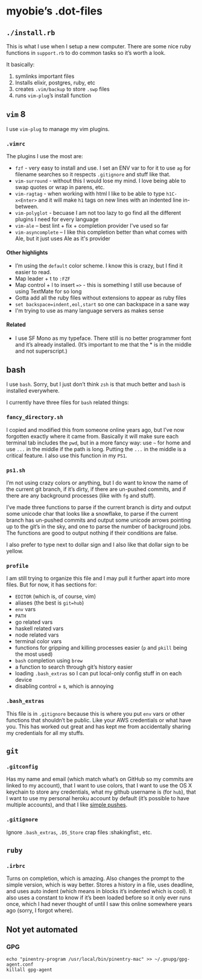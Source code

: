 # myobie’s .dot-files

## `./install.rb`

This is what I use when I setup a new computer. There are some nice ruby functions in `support.rb` to do common tasks so it’s worth a look.

It basically:

1. symlinks important files
2. Installs elixir, postgres, ruby, etc
3. creates `.vim/backup` to store `.swp` files
4. runs `vim-plug`’s install function

## `vim` 8

I use `vim-plug` to manage my vim plugins.

### `.vimrc`

The plugins I use the most are:

* `fzf` - very easy to install and use. I set an ENV var to for it to use `ag` for filename searches so it respects `.gitignore` and stuff like that.
* `vim-surround` - without this I would lose my mind. I love being able to swap quotes or wrap in parens, etc.
* `vim-ragtag` - when working with html I like to be able to type `h1C-x<Enter>` and it will make `h1` tags on new lines with an indented line in-between.
* `vim-polyglot` - becuase I am not too lazy to go find all the different plugins I need for every language
* `vim-ale` – best lint + fix + completion provider I've used so far
* `vim-asyncomplete` – I like this completion better than what comes with Ale, but it just uses Ale as it's provider

#### Other highlights

* I’m using the `default` color scheme. I know this is crazy, but I find it easier to read.
* Map leader + t to `:FZF`
* Map control + l to insert `=>` - this is something I still use because of using TextMate for so long
* Gotta add all the ruby files without extensions to appear as ruby files
* `set backspace=indent,eol,start` so one can backspace in a sane way
* I'm trying to use as many language servers as makes sense

#### Related

* I use SF Mono as my typeface. There still is no better programmer font and it’s already installed. (It’s important to me that the * is in the middle and not superscript.)

## bash

I use `bash`. Sorry, but I just don’t think `zsh` is that much better and `bash` is installed everywhere.

I currently have three files for `bash` related things:

### `fancy_directory.sh`

I copied and modified this from someone online years ago, but I’ve now forgotten exactly where it came from. Basically it will make sure each terminal tab includes the `pwd`, but in a more fancy way: use `~` for home and use `...` in the middle if the path is long. Putting the `...` in the middle is a critical feature. I also use this function in my `PS1`.

### `ps1.sh`

I’m not using crazy colors or anything, but I do want to know the name of the current git branch, if it’s dirty, if there are un-pushed commits, and if there are any background processes (like with `fg` and stuff).

I’ve made three functions to parse if the current branch is dirty and output some unicode char that looks like a snowflake, to parse if the current branch has un-pushed commits and output some unicode arrows pointing up to the git’s in the sky, and one to parse the number of background jobs. The functions are good to output nothing if their conditions are false.

I also prefer to type next to dollar sign and I also like that dollar sign to be yellow.

### `profile`

I am still trying to organize this file and I may pull it further apart into more files. But for now, it has sections for:

* `EDITOR` (which is, of course, vim)
* aliases (the best is `git=hub`)
* `env` vars
* `PATH`
* go related vars
* haskell related vars
* node related vars
* terminal color vars
* functions for gripping and killing processes easier (`p` and `pkill` being the most used)
* `bash` completion using `brew`
* a function to search through git’s history easier
* loading `.bash_extras` so I can put local-only config stuff in on each device
* disabling control + s, which is annoying

### `.bash_extras`

This file is in `.gitignore` because this is where you put `env` vars or other functions that shouldn’t be public. Like your AWS credentials or what have you. This has worked out great and has kept me from accidentally sharing my credentials for all my stuffs.

## `git`

### `.gitconfig`

Has my name and email (which match what’s on GitHub so my commits are linked to my account), that I want to use colors, that I want to use the OS X keychain to store any credentials, what my github username is (for `hub`), that I want to use my personal heroku account by default (it’s possible to have multiple accounts), and that I like [simple pushes](https://www.youtube.com/watch?v=cMBh8P1m9Wo).

### `.gitignore`

Ignore `.bash_extras`, `.DS_Store` crap files :shakingfist:, etc.

## `ruby`

### `.irbrc`

Turns on completion, which is amazing. Also changes the prompt to the simple version, which is way better. Stores a history in a file, uses deadline, and uses auto indent (which means in blocks it’s indented which is cool). It also uses a constant to know if it’s been loaded before so it only ever runs once, which I had never thought of until I saw this online somewhere years ago (sorry, I forgot where).

## Not yet automated

### GPG

```
echo "pinentry-program /usr/local/bin/pinentry-mac" >> ~/.gnupg/gpg-agent.conf
killall gpg-agent
```
